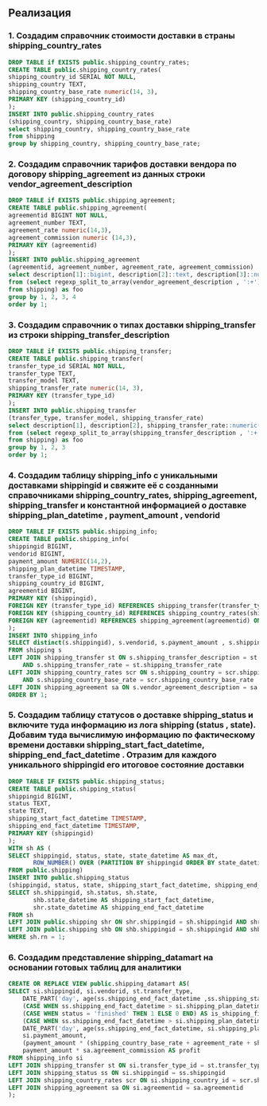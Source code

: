 ## Реализация


### 1. Создадим справочник стоимости доставки в страны shipping_country_rates
```SQL
DROP TABLE if EXISTS public.shipping_country_rates;
CREATE TABLE public.shipping_country_rates(
shipping_country_id SERIAL NOT NULL,
shipping_country TEXT,
shipping_country_base_rate numeric(14, 3),
PRIMARY KEY (shipping_country_id)
);
INSERT INTO public.shipping_country_rates
(shipping_country, shipping_country_base_rate)
select shipping_country, shipping_country_base_rate 
from shipping
group by shipping_country, shipping_country_base_rate;
```


### 2. Создадим справочник тарифов доставки вендора по договору shipping_agreement из данных строки vendor_agreement_description
```SQL
DROP TABLE if EXISTS public.shipping_agreement;
CREATE TABLE public.shipping_agreement(
agreementid BIGINT NOT NULL,
agreement_number TEXT,
agreement_rate numeric(14,3),
agreement_commission numeric (14,3),
PRIMARY KEY (agreementid)
);
INSERT INTO public.shipping_agreement
(agreementid, agreement_number, agreement_rate, agreement_commission)
select description[1]::bigint, description[2]::text, description[3]::numeric(14,3), description[4]::numeric(14,3)
from (select regexp_split_to_array(vendor_agreement_description , ':+') as description
from shipping) as foo
group by 1, 2, 3, 4
order by 1;
```


### 3. Создадим справочник о типах доставки shipping_transfer из строки shipping_transfer_description
```SQL
DROP TABLE if EXISTS public.shipping_transfer;
CREATE TABLE public.shipping_transfer(
transfer_type_id SERIAL NOT NULL,
transfer_type TEXT,
transfer_model TEXT,
shipping_transfer_rate numeric(14, 3),
PRIMARY KEY (transfer_type_id)
);
INSERT INTO public.shipping_transfer
(transfer_type, transfer_model, shipping_transfer_rate)
select description[1], description[2], shipping_transfer_rate::numeric(14,3)
from (select regexp_split_to_array(shipping_transfer_description , ':+') as description, shipping_transfer_rate
from shipping) as foo
group by 1, 2, 3
order by 1;
```


### 4. Создадим таблицу shipping_info с уникальными доставками shippingid и свяжите её с созданными справочниками shipping_country_rates, shipping_agreement, shipping_transfer и константной информацией о доставке shipping_plan_datetime , payment_amount , vendorid
```SQL
DROP TABLE IF EXISTS public.shipping_info;
CREATE TABLE public.shipping_info(
shippingid BIGINT,
vendorid BIGINT,
payment_amount NUMERIC(14,2),
shipping_plan_datetime TIMESTAMP,
transfer_type_id BIGINT,
shipping_country_id BIGINT,
agreementid BIGINT,
PRIMARY KEY (shippingid),
FOREIGN KEY (transfer_type_id) REFERENCES shipping_transfer(transfer_type_id) ON UPDATE CASCADE,
FOREIGN KEY (shipping_country_id) REFERENCES shipping_country_rates(shipping_country_id) ON UPDATE CASCADE,
FOREIGN KEY (agreementid) REFERENCES shipping_agreement(agreementid) ON UPDATE CASCADE
);
INSERT INTO shipping_info
SELECT distinct(s.shippingid), s.vendorid, s.payment_amount , s.shipping_plan_datetime , st.transfer_type_id, scr.shipping_country_id, sa.agreementid
FROM shipping s
LEFT JOIN shipping_transfer st ON s.shipping_transfer_description = st.transfer_type || ':' || st.transfer_model
	AND s.shipping_transfer_rate = st.shipping_transfer_rate
LEFT JOIN shipping_country_rates scr ON s.shipping_country = scr.shipping_country
	AND s.shipping_country_base_rate = scr.shipping_country_base_rate
LEFT JOIN shipping_agreement sa ON s.vendor_agreement_description = sa.agreementid || ':' ||  sa.agreement_number || ':' || sa.agreement_rate :: numeric (14,3) || ':' || sa.agreement_commission :: numeric (14,3)
ORDER BY 1;
```


### 5. Создадим таблицу статусов о доставке shipping_status и включите туда информацию из лога shipping (status , state). Добавим туда вычислимую информацию по фактическому времени доставки shipping_start_fact_datetime, shipping_end_fact_datetime . Отразим для каждого уникального shippingid его итоговое состояние доставки
```SQL
DROP TABLE IF EXISTS public.shipping_status;
CREATE TABLE public.shipping_status(
shippingid BIGINT, 
status TEXT, 
state TEXT,
shipping_start_fact_datetime TIMESTAMP,
shipping_end_fact_datetime TIMESTAMP,
PRIMARY KEY (shippingid)
);
WITH sh AS (
SELECT shippingid, status, state, state_datetime AS max_dt, 
	   ROW_NUMBER() OVER (PARTITION BY shippingid ORDER BY state_datetime desc) rn
FROM public.shipping)
INSERT INTO public.shipping_status
(shippingid, status, state, shipping_start_fact_datetime, shipping_end_fact_datetime)
SELECT sh.shippingid, sh.status, sh.state,
	   shb.state_datetime AS shipping_start_fact_datetime,
	   shr.state_datetime AS shipping_end_fact_datetime
FROM sh
LEFT JOIN public.shipping shr ON shr.shippingid = sh.shippingid AND shr.state = 'recieved'
LEFT JOIN public.shipping shb ON shb.shippingid = sh.shippingid AND shb.state = 'booked'
WHERE sh.rn = 1;
```


### 6. Создадим представление shipping_datamart на основании готовых таблиц для аналитики
```SQL
CREATE OR REPLACE VIEW public.shipping_datamart AS(
SELECT si.shippingid, si.vendorid, st.transfer_type, 
	DATE_PART('day', age(ss.shipping_end_fact_datetime ,ss.shipping_start_fact_datetime)) AS full_day_at_shipping,
	(CASE WHEN ss.shipping_end_fact_datetime > si.shipping_plan_datetime THEN 1 ELSE 0 END) AS is_delay,
	(CASE WHEN status = 'finished' THEN 1 ELSE 0 END) AS is_shipping_finish,
	(CASE WHEN ss.shipping_end_fact_datetime > si.shipping_plan_datetime THEN 
	DATE_PART('day', age(ss.shipping_end_fact_datetime, si.shipping_plan_datetime)) ELSE 0 END) AS delay_day_at_shipping,
	si.payment_amount,
	(payment_amount * (shipping_country_base_rate + agreement_rate + shipping_transfer_rate)) AS vat,
	payment_amount * sa.agreement_commission AS profit
FROM shipping_info si
LEFT JOIN shipping_transfer st ON si.transfer_type_id = st.transfer_type_id 
LEFT JOIN shipping_status ss ON si.shippingid = ss.shippingid 
LEFT JOIN shipping_country_rates scr ON si.shipping_country_id = scr.shipping_country_id 
LEFT JOIN shipping_agreement sa ON si.agreementid = sa.agreementid 
);
```
